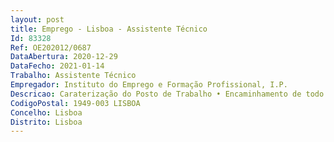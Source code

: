 ```yaml
--- 
layout: post
title: Emprego - Lisboa - Assistente Técnico
Id: 83328
Ref: OE202012/0687
DataAbertura: 2020-12-29
DataFecho: 2021-01-14
Trabalho: Assistente Técnico
Empregador: Instituto do Emprego e Formação Profissional, I.P.
Descricao: Caraterização do Posto de Trabalho • Encaminhamento de todo o expediente e dos processos através do Sistema de Gestão Documental SmartDOCS • Atendimento telefónico • Assegurar a gestão corrente do arquivo e do economato.Perfil de competências  • Capacidade de iniciativa, autonomia, inovação e dinamismo, responsabilidade e compromisso com o serviço  • Capacidade de cooperação e de trabalho em equipa e em ambiente multidisciplinar  • Conhecimentos de informática na ótica do utilizador.
CodigoPostal: 1949-003 LISBOA
Concelho: Lisboa
Distrito: Lisboa
--- 
```

